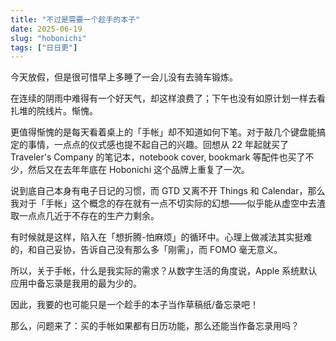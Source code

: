 ```yaml
---
title: "不过是需要一个趁手的本子"
date: 2025-06-19
slug: "hobonichi"
tags: ["日日更"]
---
```


今天放假，但是很可惜早上多睡了一会儿没有去骑车锻炼。

在连续的阴雨中难得有一个好天气，却这样浪费了；下午也没有如原计划一样去看扎堆的院线片。惭愧。

更值得惭愧的是每天看着桌上的「手帐」却不知道如何下笔。对于敲几个键盘能搞定的事情，一点点的仪式感也提不起自己的兴趣。回想从 22 年起就买了 Traveler's Company 的笔记本，notebook cover, bookmark 等配件也买了不少，然后又在去年年底在 Hobonichi 这个品牌上重复了一次。

说到底自己本身有电子日记的习惯，而 GTD 又离不开 Things 和 Calendar，那么我对于「手帐」这个概念的存在就有一点不切实际的幻想——似乎能从虚空中去渣取一点点几近于不存在的生产力剩余。

有时候就是这样，陷入在「想折腾-怕麻烦」的循环中。心理上做减法其实挺难的，和自己妥协，告诉自己没有那么多「刚需」，而 FOMO 毫无意义。

所以，关于手帐，什么是我实际的需求？从数字生活的角度说，Apple 系统默认应用中备忘录是我用的最为少的。

因此，我要的也可能只是一个趁手的本子当作草稿纸/备忘录吧！

那么，问题来了：买的手帐如果都有日历功能，那么还能当作备忘录用吗？